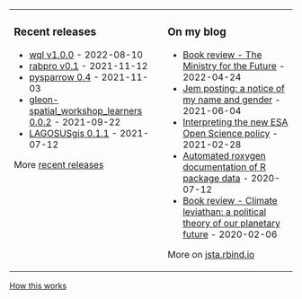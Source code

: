 
<table><tr><td valign="top">

### Recent releases
<!-- recent_releases starts -->
* [wql v1.0.0](https://github.com/jsta/wql/releases/tag/v1.0.0) - 2022-08-10
* [rabpro v0.1](https://github.com/VeinsOfTheEarth/rabpro/releases/tag/v0.1) - 2021-11-12
* [pysparrow 0.4](https://github.com/jsta/pysparrow/releases/tag/0.4) - 2021-11-03
* [gleon-spatial_workshop_learners 0.0.2](https://github.com/jsta/gleon-spatial_workshop_learners/releases/tag/0.0.2) - 2021-09-22
* [LAGOSUSgis 0.1.1](https://github.com/cont-limno/LAGOSUSgis/releases/tag/0.1.1) - 2021-07-12
<!-- recent_releases ends -->
More [recent releases](https://github.com/jsta/jsta/blob/main/releases.md)
</td><td valign="top">

### On my blog
<!-- blog starts -->
* [Book review - The Ministry for the Future](https://jsta.rbind.io/blog/the-ministry-for-the-future/) - 2022-04-24
* [Jem posting: a notice of my name and gender](https://jsta.rbind.io/blog/jem-posting/) - 2021-06-04
* [Interpreting the new ESA Open Science policy](https://jsta.rbind.io/blog/esa-data-policy/) - 2021-02-28
* [Automated roxygen documentation of R package data](https://jsta.rbind.io/blog/automated-roxygen-documentation-of-r-package-data/) - 2020-07-12
* [Book review - Climate leviathan: a political theory of our planetary future](https://jsta.rbind.io/blog/climate-leviathan-a-polictical-theory-of-our-planetary-future/) - 2020-02-06
<!-- blog ends -->
More on [jsta.rbind.io](https://jsta.rbind.io)
</td></tr></table>

<a href="https://simonwillison.net/2020/Jul/10/self-updating-profile-readme/">How this works</a>
